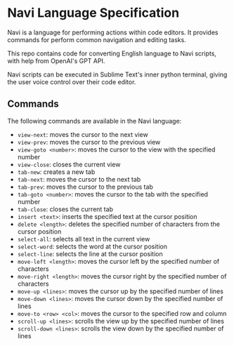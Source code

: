 # Navi Language Specification

Navi is a language for performing actions within code editors. 
It provides commands for perform common navigation and editing tasks.

This repo contains code for converting English language to Navi scripts,
with help from OpenAI's GPT API. 

Navi scripts can be executed in Sublime Text's inner python terminal, 
giving the user voice control over their code editor.

## Commands

The following commands are available in the Navi language:

- `view-next`: moves the cursor to the next view
- `view-prev`: moves the cursor to the previous view
- `view-goto <number>`: moves the cursor to the view with the specified number
- `view-close`: closes the current view
- `tab-new`: creates a new tab
- `tab-next`: moves the cursor to the next tab
- `tab-prev`: moves the cursor to the previous tab
- `tab-goto <number>`: moves the cursor to the tab with the specified number
- `tab-close`: closes the current tab
- `insert <text>`: inserts the specified text at the cursor position
- `delete <length>`: deletes the specified number of characters from the cursor position
- `select-all`: selects all text in the current view
- `select-word`: selects the word at the cursor position
- `select-line`: selects the line at the cursor position
- `move-left <length>`: moves the cursor left by the specified number of characters
- `move-right <length>`: moves the cursor right by the specified number of characters
- `move-up <lines>`: moves the cursor up by the specified number of lines
- `move-down <lines>`: moves the cursor down by the specified number of lines
- `move-to <row> <col>`: moves the cursor to the specified row and column
- `scroll-up <lines>`: scrolls the view up by the specified number of lines
- `scroll-down <lines>`: scrolls the view down by the specified number of lines
